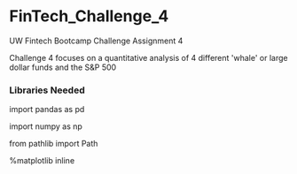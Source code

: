 # FinTech_Challenge_4
UW Fintech Bootcamp Challenge Assignment 4

Challenge 4 focuses on a quantitative analysis of 4 different 'whale' or large dollar funds and the S&P 500

### Libraries Needed
import pandas as pd

import numpy as np

from pathlib import Path

%matplotlib inline
